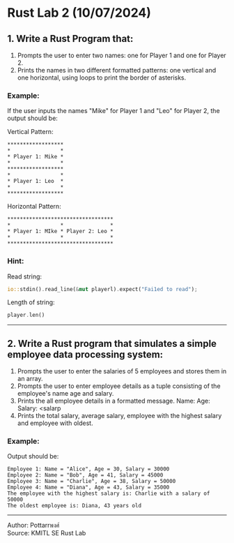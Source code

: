 # Rust Lab 2 (10/07/2024)

## 1. Write a Rust Program that:

1. Prompts the user to enter two names: one for Player 1 and one for Player 2.
2. Prints the names in two different formatted patterns: one vertical and one horizontal, using loops to print the border of asterisks.

### Example:
If the user inputs the names "Mike" for Player 1 and "Leo" for Player 2, the output should be:

Vertical Pattern:
```
******************
*                *
* Player 1: Mike *
*                *
******************
*                *
* Player 1: Leo  *
*                *
******************
```


Horizontal Pattern:
```
**********************************
*                *               *
* Player 1: MIke * Player 2: Leo *
*                *               *
**********************************
```

### Hint:

Read string:

```rust
io::stdin().read_line(&mut playerl).expect("Fai1ed to read");
```

Length of string:

```rust
player.len()
```

<hr>

## 2. Write a Rust program that simulates a simple employee data processing system:

1. Prompts the user to enter the salaries of 5 employees and stores them in an array.
2. Prompts the user to enter employee details as a tuple consisting of the employee's name age and salary.
3. Prints the all employee details in a formatted message. Name: <name> Age: <age> Salary: <salarp
4. Prints the total salary, average salary, employee with the highest salary and employee with oldest.

### Example:
Output should be:
```
Employee 1: Name = "Alice", Age = 30, Salary = 30000
Employee 2: Name = "Bob", Age = 41, Salary = 45000
Employee 3: Name = "Charlie", Age = 38, Salary = 50000
Employee 4: Name = "Diana", Age = 43, Salary = 35000
The employee with the highest salary is: Charlie with a salary of 50000
The oldest employee is: Diana, 43 years old
```

<hr>

Author: Pottarrพงศ์  
Source: KMITL SE Rust Lab